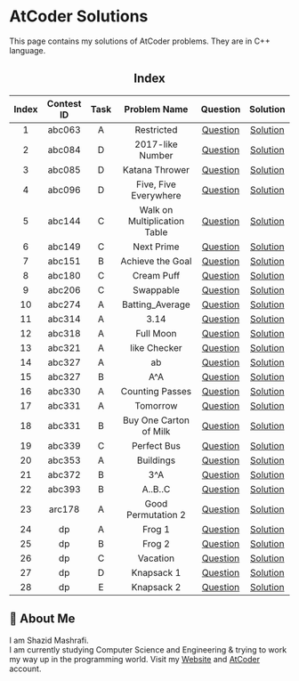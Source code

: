 # AtCoder Solutions

This page contains my solutions of AtCoder problems. They are in C++ language.  


<div align="center">

## Index 

| Index  | Contest ID  |  Task  | Problem Name | Question | Solution |
| :----: | :---------: | :----: | :----------: | :------: | :------: |
| 1 | abc063 | A | Restricted | [Question](https://atcoder.jp/contests/abc063/tasks/abc063_a) | [Solution](https://github.com/ShazidMashrafi/Problem-Solving/tree/master/Online%20Judges/AtCoder/Codes/abc063%20A%20-%20Restricted)
| 2 | abc084 | D | 2017-like Number | [Question](https://atcoder.jp/contests/abc084/tasks/abc084_d) | [Solution](https://github.com/ShazidMashrafi/Problem-Solving/tree/master/Online%20Judges/AtCoder/Codes/abc084%20D%20-%202017-like%20Number)
| 3 | abc085 | D | Katana Thrower | [Question](https://atcoder.jp/contests/abc085/tasks/abc085_d) | [Solution](https://github.com/ShazidMashrafi/Problem-Solving/tree/master/Online%20Judges/AtCoder/Codes/abc085%20D%20-%20Katana%20Thrower)
| 4 | abc096 | D | Five, Five Everywhere | [Question](https://atcoder.jp/contests/abc096/tasks/abc096_d) | [Solution](https://github.com/ShazidMashrafi/Problem-Solving/tree/master/Online%20Judges/AtCoder/Codes/abc096%20D%20-%20Five,%20Five%20Everywhere)
| 5 | abc144 | C | Walk on Multiplication Table | [Question](https://atcoder.jp/contests/abc144/tasks/abc144_c) | [Solution](https://github.com/ShazidMashrafi/Problem-Solving/tree/master/Online%20Judges/AtCoder/Codes/abc144%20C%20-%20Walk%20on%20Multiplication%20Table)
| 6 | abc149 | C | Next Prime | [Question](https://atcoder.jp/contests/abc149/tasks/abc149_c) | [Solution](https://github.com/ShazidMashrafi/Problem-Solving/tree/master/Online%20Judges/AtCoder/Codes/abc149%20C%20-%20Next%20Prime)
| 7 | abc151 | B | Achieve the Goal | [Question](https://atcoder.jp/contests/abc151/tasks/abc151_b) | [Solution](https://github.com/ShazidMashrafi/Problem-Solving/tree/master/Online%20Judges/AtCoder/Codes/abc151%20B%20-%20Achieve%20the%20Goal)
| 8 | abc180 | C | Cream Puff | [Question](https://atcoder.jp/contests/abc180/tasks/abc180_c) | [Solution](https://github.com/ShazidMashrafi/Problem-Solving/tree/master/Online%20Judges/AtCoder/Codes/abc180%20C%20-%20Cream%20Puff)
| 9 | abc206 | C | Swappable | [Question](https://atcoder.jp/contests/abc206/tasks/abc206_c) | [Solution](https://github.com/ShazidMashrafi/Problem-Solving/tree/master/Online%20Judges/AtCoder/Codes/abc206%20C%20-%20Swappable)
| 10 | abc274 | A | Batting_Average | [Question](https://atcoder.jp/contests/abc274/tasks/abc274_a) | [Solution](https://github.com/ShazidMashrafi/Problem-Solving/tree/master/Online%20Judges/AtCoder/Codes/abc274%20A%20-%20Batting_Average)
| 11 | abc314 | A | 3.14 | [Question](https://atcoder.jp/contests/abc314/tasks/abc314_a) | [Solution](https://github.com/ShazidMashrafi/Problem-Solving/tree/master/Online%20Judges/AtCoder/Codes/abc314%20A%20-%203.14)
| 12 | abc318 | A | Full Moon | [Question](https://atcoder.jp/contests/abc318/tasks/abc318_a) | [Solution](https://github.com/ShazidMashrafi/Problem-Solving/tree/master/Online%20Judges/AtCoder/Codes/abc318%20A%20-%20Full%20Moon)
| 13 | abc321 | A | like Checker | [Question](https://atcoder.jp/contests/abc321/tasks/abc321_a) | [Solution](https://github.com/ShazidMashrafi/Problem-Solving/tree/master/Online%20Judges/AtCoder/Codes/abc321%20A%20-%20like%20Checker)
| 14 | abc327 | A | ab | [Question](https://atcoder.jp/contests/abc327/tasks/abc327_a) | [Solution](https://github.com/ShazidMashrafi/Problem-Solving/tree/master/Online%20Judges/AtCoder/Codes/abc327%20A%20-%20ab)
| 15 | abc327 | B | A^A | [Question](https://atcoder.jp/contests/abc327/tasks/abc327_b) | [Solution](https://github.com/ShazidMashrafi/Problem-Solving/tree/master/Online%20Judges/AtCoder/Codes/abc327%20B%20-%20A^A)
| 16 | abc330 | A | Counting Passes | [Question](https://atcoder.jp/contests/abc330/tasks/abc330_a) | [Solution](https://github.com/ShazidMashrafi/Problem-Solving/tree/master/Online%20Judges/AtCoder/Codes/abc330%20A%20-%20Counting%20Passes)
| 17 | abc331 | A | Tomorrow | [Question](https://atcoder.jp/contests/abc331/tasks/abc331_a) | [Solution](https://github.com/ShazidMashrafi/Problem-Solving/tree/master/Online%20Judges/AtCoder/Codes/abc331%20A%20-%20Tomorrow)
| 18 | abc331 | B | Buy One Carton of Milk | [Question](https://atcoder.jp/contests/abc331/tasks/abc331_b) | [Solution](https://github.com/ShazidMashrafi/Problem-Solving/tree/master/Online%20Judges/AtCoder/Codes/abc331%20B%20-%20Buy%20One%20Carton%20of%20Milk)
| 19 | abc339 | C | Perfect Bus | [Question](https://atcoder.jp/contests/abc339/tasks/abc339_c) | [Solution](https://github.com/ShazidMashrafi/Problem-Solving/tree/master/Online%20Judges/AtCoder/Codes/abc339%20C%20-%20Perfect%20Bus)
| 20 | abc353 | A | Buildings | [Question](https://atcoder.jp/contests/abc353/tasks/abc353_a) | [Solution](https://github.com/ShazidMashrafi/Problem-Solving/tree/master/Online%20Judges/AtCoder/Codes/abc353%20A%20-%20Buildings)
| 21 | abc372 | B | 3^A | [Question](https://atcoder.jp/contests/abc372/tasks/abc372_b) | [Solution](https://github.com/ShazidMashrafi/Problem-Solving/tree/master/Online%20Judges/AtCoder/Codes/abc372%20B%20-%203^A)
| 22 | abc393 | B | A..B..C | [Question](https://atcoder.jp/contests/abc393/tasks/abc393_b) | [Solution](https://github.com/ShazidMashrafi/Problem-Solving/tree/master/Online%20Judges/AtCoder/Codes/abc393%20B%20-%20A..B..C)
| 23 | arc178 | A | Good Permutation 2 | [Question](https://atcoder.jp/contests/arc178/tasks/arc178_a) | [Solution](https://github.com/ShazidMashrafi/Problem-Solving/tree/master/Online%20Judges/AtCoder/Codes/arc178%20A%20-%20Good%20Permutation%202)
| 24 | dp | A | Frog 1 | [Question](https://atcoder.jp/contests/dp/tasks/dp_a) | [Solution](https://github.com/ShazidMashrafi/Problem-Solving/tree/master/Online%20Judges/AtCoder/Codes/dp%20A%20-%20Frog%201)
| 25 | dp | B | Frog 2 | [Question](https://atcoder.jp/contests/dp/tasks/dp_b) | [Solution](https://github.com/ShazidMashrafi/Problem-Solving/tree/master/Online%20Judges/AtCoder/Codes/dp%20B%20-%20Frog%202)
| 26 | dp | C | Vacation | [Question](https://atcoder.jp/contests/dp/tasks/dp_c) | [Solution](https://github.com/ShazidMashrafi/Problem-Solving/tree/master/Online%20Judges/AtCoder/Codes/dp%20C%20-%20Vacation)
| 27 | dp | D | Knapsack 1 | [Question](https://atcoder.jp/contests/dp/tasks/dp_d) | [Solution](https://github.com/ShazidMashrafi/Problem-Solving/tree/master/Online%20Judges/AtCoder/Codes/dp%20D%20-%20Knapsack%201)
| 28 | dp | E | Knapsack 2 | [Question](https://atcoder.jp/contests/dp/tasks/dp_e) | [Solution](https://github.com/ShazidMashrafi/Problem-Solving/tree/master/Online%20Judges/AtCoder/Codes/dp%20E%20-%20Knapsack%202)



</div>

## 🚀 About Me

I am Shazid Mashrafi.  
I am currently studying Computer Science and Engineering & trying to work my way up in the programming world.
Visit my [Website](https://shazidmashrafi.com) and [AtCoder](https://atcoder.jp/users/shazidmashrafi) account.